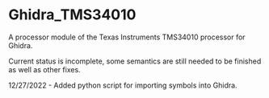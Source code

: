 # Ghidra_TMS34010
A processor module of the Texas Instruments TMS34010 processor for Ghidra.

Current status is incomplete, some semantics are still needed to be finished as well as other fixes.

12/27/2022 - Added python script for importing symbols into Ghidra.
